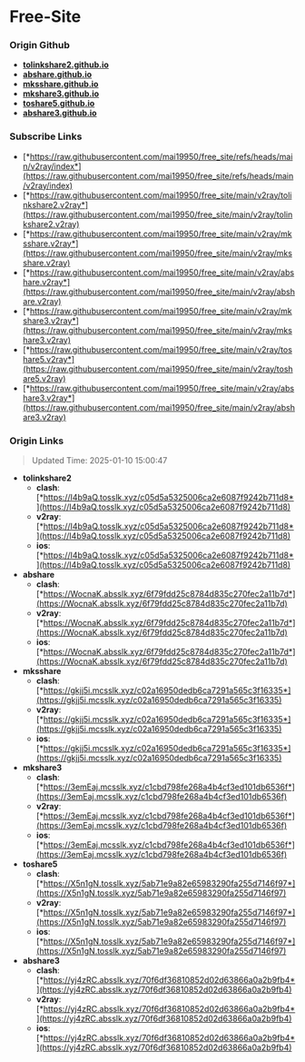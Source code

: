 # Free-Site

### Origin Github

- [**tolinkshare2.github.io**](https://github.com/tolinkshare2/tolinkshare2.github.io)
- [**abshare.github.io**](https://github.com/abshare/abshare.github.io)
- [**mksshare.github.io**](https://github.com/mksshare/mksshare.github.io)
- [**mkshare3.github.io**](https://github.com/mkshare3/mkshare3.github.io)
- [**toshare5.github.io**](https://github.com/toshare5/toshare5.github.io)
- [**abshare3.github.io**](https://github.com/abshare3/abshare3.github.io)

### Subscribe Links

- [*https://raw.githubusercontent.com/mai19950/free_site/refs/heads/main/v2ray/index*](https://raw.githubusercontent.com/mai19950/free_site/refs/heads/main/v2ray/index)
- [*https://raw.githubusercontent.com/mai19950/free_site/main/v2ray/tolinkshare2.v2ray*](https://raw.githubusercontent.com/mai19950/free_site/main/v2ray/tolinkshare2.v2ray)
- [*https://raw.githubusercontent.com/mai19950/free_site/main/v2ray/mksshare.v2ray*](https://raw.githubusercontent.com/mai19950/free_site/main/v2ray/mksshare.v2ray)
- [*https://raw.githubusercontent.com/mai19950/free_site/main/v2ray/abshare.v2ray*](https://raw.githubusercontent.com/mai19950/free_site/main/v2ray/abshare.v2ray)
- [*https://raw.githubusercontent.com/mai19950/free_site/main/v2ray/mkshare3.v2ray*](https://raw.githubusercontent.com/mai19950/free_site/main/v2ray/mkshare3.v2ray)
- [*https://raw.githubusercontent.com/mai19950/free_site/main/v2ray/toshare5.v2ray*](https://raw.githubusercontent.com/mai19950/free_site/main/v2ray/toshare5.v2ray)
- [*https://raw.githubusercontent.com/mai19950/free_site/main/v2ray/abshare3.v2ray*](https://raw.githubusercontent.com/mai19950/free_site/main/v2ray/abshare3.v2ray)

### Origin Links

> Updated Time: 2025-01-10 15:00:47

- **tolinkshare2**
  - **clash**: [*https://I4b9aQ.tosslk.xyz/c05d5a5325006ca2e6087f9242b711d8*](https://I4b9aQ.tosslk.xyz/c05d5a5325006ca2e6087f9242b711d8)
  - **v2ray**: [*https://I4b9aQ.tosslk.xyz/c05d5a5325006ca2e6087f9242b711d8*](https://I4b9aQ.tosslk.xyz/c05d5a5325006ca2e6087f9242b711d8)
  - **ios**: [*https://I4b9aQ.tosslk.xyz/c05d5a5325006ca2e6087f9242b711d8*](https://I4b9aQ.tosslk.xyz/c05d5a5325006ca2e6087f9242b711d8)
- **abshare**
  - **clash**: [*https://WocnaK.absslk.xyz/6f79fdd25c8784d835c270fec2a11b7d*](https://WocnaK.absslk.xyz/6f79fdd25c8784d835c270fec2a11b7d)
  - **v2ray**: [*https://WocnaK.absslk.xyz/6f79fdd25c8784d835c270fec2a11b7d*](https://WocnaK.absslk.xyz/6f79fdd25c8784d835c270fec2a11b7d)
  - **ios**: [*https://WocnaK.absslk.xyz/6f79fdd25c8784d835c270fec2a11b7d*](https://WocnaK.absslk.xyz/6f79fdd25c8784d835c270fec2a11b7d)
- **mksshare**
  - **clash**: [*https://gkjj5i.mcsslk.xyz/c02a16950dedb6ca7291a565c3f16335*](https://gkjj5i.mcsslk.xyz/c02a16950dedb6ca7291a565c3f16335)
  - **v2ray**: [*https://gkjj5i.mcsslk.xyz/c02a16950dedb6ca7291a565c3f16335*](https://gkjj5i.mcsslk.xyz/c02a16950dedb6ca7291a565c3f16335)
  - **ios**: [*https://gkjj5i.mcsslk.xyz/c02a16950dedb6ca7291a565c3f16335*](https://gkjj5i.mcsslk.xyz/c02a16950dedb6ca7291a565c3f16335)
- **mkshare3**
  - **clash**: [*https://3emEaj.mcsslk.xyz/c1cbd798fe268a4b4cf3ed101db6536f*](https://3emEaj.mcsslk.xyz/c1cbd798fe268a4b4cf3ed101db6536f)
  - **v2ray**: [*https://3emEaj.mcsslk.xyz/c1cbd798fe268a4b4cf3ed101db6536f*](https://3emEaj.mcsslk.xyz/c1cbd798fe268a4b4cf3ed101db6536f)
  - **ios**: [*https://3emEaj.mcsslk.xyz/c1cbd798fe268a4b4cf3ed101db6536f*](https://3emEaj.mcsslk.xyz/c1cbd798fe268a4b4cf3ed101db6536f)
- **toshare5**
  - **clash**: [*https://X5n1gN.tosslk.xyz/5ab71e9a82e65983290fa255d7146f97*](https://X5n1gN.tosslk.xyz/5ab71e9a82e65983290fa255d7146f97)
  - **v2ray**: [*https://X5n1gN.tosslk.xyz/5ab71e9a82e65983290fa255d7146f97*](https://X5n1gN.tosslk.xyz/5ab71e9a82e65983290fa255d7146f97)
  - **ios**: [*https://X5n1gN.tosslk.xyz/5ab71e9a82e65983290fa255d7146f97*](https://X5n1gN.tosslk.xyz/5ab71e9a82e65983290fa255d7146f97)
- **abshare3**
  - **clash**: [*https://yj4zRC.absslk.xyz/70f6df36810852d02d63866a0a2b9fb4*](https://yj4zRC.absslk.xyz/70f6df36810852d02d63866a0a2b9fb4)
  - **v2ray**: [*https://yj4zRC.absslk.xyz/70f6df36810852d02d63866a0a2b9fb4*](https://yj4zRC.absslk.xyz/70f6df36810852d02d63866a0a2b9fb4)
  - **ios**: [*https://yj4zRC.absslk.xyz/70f6df36810852d02d63866a0a2b9fb4*](https://yj4zRC.absslk.xyz/70f6df36810852d02d63866a0a2b9fb4)
